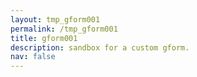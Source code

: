 ```yaml
---
layout: tmp_gform001
permalink: /tmp_gform001
title: gform001
description: sandbox for a custom gform.
nav: false
---
```



